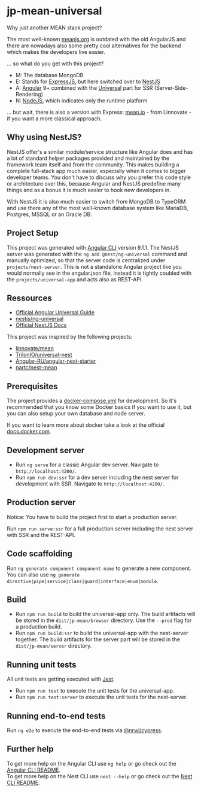 # jp-mean-universal

Why just another MEAN stack project?
 
The most well-known [meanjs.org](https://www.meanjs.org) is outdated with the old AngularJS and there are nowadays also some pretty cool alternatives for the backend which makes the developers live easier.

... so what do you get with this project?

* M: The database MongoDB
* E: Stands for [ExpressJS](https://expressjs.com/de/), but here switched over to [NestJS](https://nestjs.com/)
* A: [Angular](https://angular.io/) 9+ combined with the [Universal](https://angular.io/guide/universal) part for SSR (Server-Side-Rendering)
* N: [NodeJS](https://nodejs.org/en/), which indicates only the runtime platform

... but wait, there is also a version with Express: [mean.io](https://github.com/linnovate/mean) - from Linnovate - if you want a more classical approach.

## Why using NestJS?

NestJS offer's a similar module/service structure like Angular does and has a lot of standard helper packages provided and maintained by the framework team itself and from the community.
This makes building a complete full-stack app much easier, especially when it comes to bigger developer teams. You don't have to discuss why you prefer this code style or architecture over this, because Angular and NestJS predefine many things and as a bonus it is much easier to hook new developers in.

With NestJS it is also much easier to switch from MongoDB to TypeORM and use there any of the most well-known database system like MariaDB, Postgres, MSSQL or an Oracle DB. 

## Project Setup

This project was generated with [Angular CLI](https://github.com/angular/angular-cli) version 9.1.1.
The NestJS server was generated with the `ng add @nest/ng-universal` command and manually optimized, so that the server code is centralized under `projects/nest-server`.
This is not a standalone Angular project like you would normally see in the angular.json file, instead it is tightly coubled with the `projects/universal-app` and acts also as REST-API.

## Ressources

* [Official Angular Universal Guide](https://angular.io/guide/universal)
* [nestjs/ng-universal](https://github.com/nestjs/ng-universal)
* [Official NestJS Docs](https://docs.nestjs.com/)

This project was inspired by the following projects:

* [linnovate/mean](https://github.com/linnovate/mean)
* [TrilonIO/universal-nest](https://github.com/TrilonIO/universal-nest)
* [Angular-RU/angular-nest-starter](https://github.com/Angular-RU/angular-nest-starter)
* [nartc/nest-mean](https://github.com/nartc/nest-mean)

## Prerequisites

The project provides a [docker-compose.yml](docker-compose.yml) for development. So it's recommended that you know some Docker basics if you want to use it, but you can also setup your own database and node server.

If you want to learn more about docker take a look at the official [docs.docker.com](https://docs.docker.com/).

## Development server

* Run `ng serve` for a classic Angular dev server. Navigate to `http://localhost:4200/`.  
* Run `npm run dev:ssr` for a dev server including the nest server for development with SSR. Navigate to `http://localhost:4200/`.

## Production server

Notice: You have to build the project first to start a production server.

Run `npm run serve:ssr` for a full production server including the nest server with SSR and the REST-API.

## Code scaffolding

Run `ng generate component component-name` to generate a new component. You can also use `ng generate directive|pipe|service|class|guard|interface|enum|module`.

## Build

* Run `npm run build` to build the universal-app only. The build artifacts will be stored in the `dist/jp-mean/browser` directory. Use the `--prod` flag for a production build.  
* Run `npm run build:ssr` to build the universal-app with the nest-server together. The build artifacts for the server part will be stored in the `dist/jp-mean/server` directory.

## Running unit tests

All unit tests are getting executed with [Jest](https://jestjs.io/).

* Run `npm run test` to execute the unit tests for the universal-app.
* Run `npm run test:server` to execute the unit tests for the nest-server.

## Running end-to-end tests

Run `ng e2e` to execute the end-to-end tests via [@nrwl/cypress](https://www.npmjs.com/package/@nrwl/cypress).

## Further help

To get more help on the Angular CLI use `ng help` or go check out the [Angular CLI README](https://github.com/angular/angular-cli/blob/master/README.md).  
To get more help on the Nest CLI use `nest --help` or go check out the [Nest CLI README](https://github.com/nestjs/nest-cli/blob/master/README.md).
